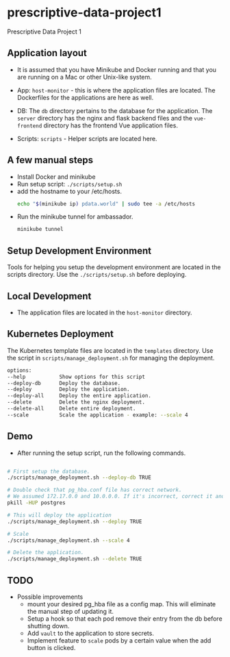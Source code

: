 # prescriptive-data-project1
Prescriptive Data Project 1

## Application layout

- It is assumed that you have Minikube and Docker running and that you are running on a Mac or other Unix-like system.

- App: `host-monitor` - this is where the application files are located. The Dockerfiles for the applications are here as well. 
- DB: The `db` directory pertains to the database for the application. The `server` directory has the nginx and flask backend files and the `vue-frontend` directory has the frontend Vue application files. 
- Scripts: `scripts` - Helper scripts are located here.

## A few manual steps

- Install Docker and minikube
- Run setup script: `./scripts/setup.sh`
- add the hostname to your /etc/hosts. 
  ```bash
  echo "$(minikube ip) pdata.world" | sudo tee -a /etc/hosts
  ```
- Run the minikube tunnel for ambassador.
  ```bash
  minikube tunnel
  ```
## Setup Development Environment

Tools for helping you setup the development environment are located in the scripts directory. Use the `./scripts/setup.sh` before deploying.

## Local Development

- The application files are located in the `host-monitor` directory. 

## Kubernetes Deployment

The Kubernetes template files are located in the `templates` directory. Use the
script in `scripts/manage_deployment.sh` for managing the deployment.

```bash
options:
--help           Show options for this script
--deploy-db      Deploy the database.
--deploy         Deploy the application.
--deploy-all     Deploy the entire application.
--delete         Delete the nginx deployment.
--delete-all     Delete entire deployment.
--scale          Scale the application - example: --scale 4
```

## Demo
- After running the setup script, run the following commands.
```bash

# First setup the database.
./scripts/manage_deployment.sh --deploy-db TRUE

# Double check that pg_hba.conf file has correct network.
# We assumed 172.17.0.0 and 10.0.0.0. If it's incorrect, correct it and restart postgres
pkill -HUP postgres
```

```bash
# This will deploy the application
./scripts/manage_deployment.sh --deploy TRUE

# Scale 
./scripts/manage_deployment.sh --scale 4

# Delete the application.
./scripts/manage_deployment.sh --delete TRUE
```

## TODO
- Possible improvements
  - mount your desired pg_hba file as a config map. This will eliminate the manual step of updating it. 
  - Setup a hook so that each pod remove their entry from the db before shutting down.
  - Add `vault` to the application to store secrets.
  - Implement feature to `scale` pods by a certain value when the add button is clicked.